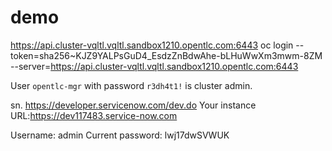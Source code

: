 # demo
https://api.cluster-vqltl.vqltl.sandbox1210.opentlc.com:6443
oc login --token=sha256~KJZ9YALPsGuD4_EsdzZnBdwAhe-bLHuWwXm3mwm-8ZM --server=https://api.cluster-vqltl.vqltl.sandbox1210.opentlc.com:6443

User `opentlc-mgr` with password `r3dh4t1!` is cluster admin.

sn. https://developer.servicenow.com/dev.do
Your instance URL:https://dev117483.service-now.com

Username: admin Current password: lwj17dwSVWUK




